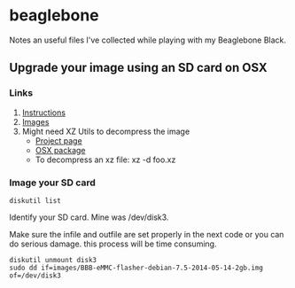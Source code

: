 # beaglebone
Notes an useful files I've collected while playing with my Beaglebone Black.

## Upgrade your image using an SD card on OSX

### Links

1. [Instructions](http://beagleboard.org/getting-started)
2. [Images](http://beagleboard.org/latest-images)
3. Might need XZ Utils to decompress the image
	* [Project page](http://tukaani.org/xz/)
	* [OSX package](http://sourceforge.net/projects/macpkg/files/XZ/5.0.7/XZ.pkg/download)
	* To decompress an xz file: xz -d foo.xz

###  Image your SD card

	diskutil list

Identify your SD card. Mine was /dev/disk3.

Make sure the infile and outfile are set properly in the next code or you can do serious damage. this process will be time consuming.

	diskutil unmount disk3
	sudo dd if=images/BBB-eMMC-flasher-debian-7.5-2014-05-14-2gb.img of=/dev/disk3

